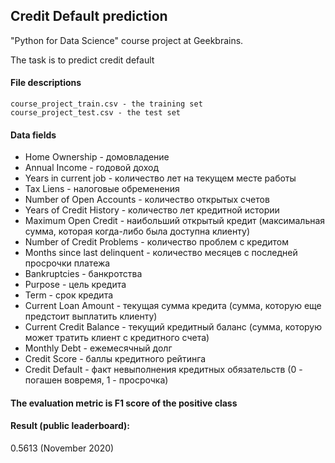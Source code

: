 ## Credit Default prediction

"Python for Data Science" course project at Geekbrains.

The task is to predict credit default


#### File descriptions

    course_project_train.csv - the training set
    course_project_test.csv - the test set

#### Data fields

   - Home Ownership - домовладение
   - Annual Income - годовой доход
   - Years in current job - количество лет на текущем месте работы
   - Tax Liens - налоговые обременения
   - Number of Open Accounts - количество открытых счетов
   - Years of Credit History - количество лет кредитной истории
   - Maximum Open Credit - наибольший открытый кредит (максимальная сумма, которая когда-либо была доступна клиенту)
   - Number of Credit Problems - количество проблем с кредитом
   - Months since last delinquent - количество месяцев с последней просрочки платежа
   - Bankruptcies - банкротства
   - Purpose - цель кредита
   - Term - срок кредита
   - Current Loan Amount - текущая сумма кредита (сумма, которую еще предстоит выплатить клиенту)
   - Current Credit Balance - текущий кредитный баланс (сумма, которую может тратить клиент с кредитного счета)
   - Monthly Debt - ежемесячный долг
   - Credit Score - баллы кредитного рейтинга
   - Credit Default - факт невыполнения кредитных обязательств (0 - погашен вовремя, 1 - просрочка)

   
#### The evaluation metric is F1 score of the positive class

#### Result (public leaderboard):
0.5613 (November 2020)